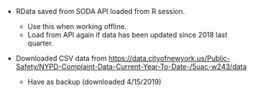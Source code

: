 * RData saved from SODA API loaded from R session. 
	+ Use this when working offline. 
	+ Load from API again if data has been updated since 2018 last quarter. 

* Downloaded CSV data from https://data.cityofnewyork.us/Public-Safety/NYPD-Complaint-Data-Current-Year-To-Date-/5uac-w243/data
	+ Have as backup (downloaded 4/15/2019)
